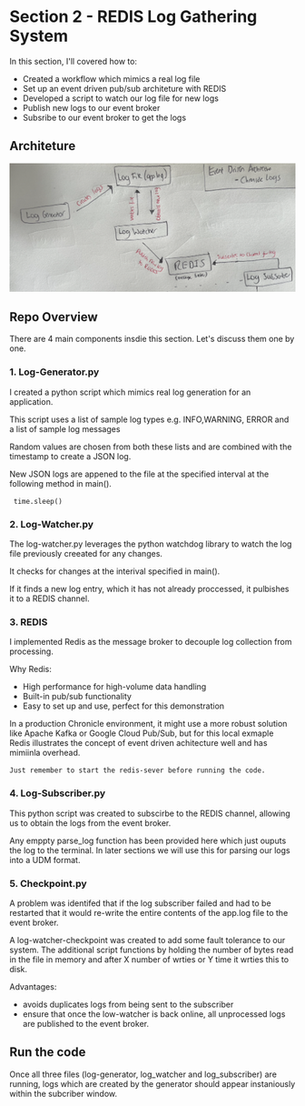 
# Section 2 - REDIS Log Gathering System


In this section, I'll covered how to: 

- Created a workflow which mimics a real log file
- Set up an event driven pub/sub architeture with REDIS  
- Developed a script to watch our log file for new logs
- Publish new logs to our event broker
- Subsribe to our event broker to get the logs


## Architeture

![Image Alt text](../images/section2-diagram.png)

## Repo Overview

There are 4 main components insdie this section. Let's discuss them one by one. 

### 1. Log-Generator.py

I created a python script which mimics real log generation for an application. 

This script uses a list of sample log types e.g. INFO,WARNING, ERROR and a list of sample log messages

Random values are chosen from both these lists and are combined with the timestamp to create a JSON log. 

New JSON logs are appened to the file at the specified interval at the following method in main().
```
 time.sleep()

```

### 2. Log-Watcher.py

The log-watcher.py leverages the python watchdog library to watch the log file previously creeated for any changes. 

It checks for changes at the interival specified in main().

If it finds a new log entry, which it has not already proccessed, it pulbishes it to a REDIS channel. 

### 3. REDIS 

I implemented Redis as the message broker to decouple log collection from processing.

Why Redis:
- High performance for high-volume data handling
- Built-in pub/sub functionality
- Easy to set up and use, perfect for this demonstration

In a production Chronicle environment, it might use a more robust solution like Apache Kafka or Google Cloud Pub/Sub, but for this local exmaple Redis illustrates the concept of event driven achitecture well and has mimiinla overhead. 
```
Just remember to start the redis-sever before running the code.
```
### 4. Log-Subscriber.py

This python script was created to subscirbe to the REDIS channel, allowing us to obtain the logs from the event broker. 

Any emppty parse_log function has been provided here which just ouputs the log to the terminal. In later sections we will use this for parsing our logs into a UDM format. 



### 5. Checkpoint.py

A problem was identifed that if the log subscriber failed and had to be restarted that it would re-write the entire contents of the app.log file to the event broker.


A log-watcher-checkpoint was created to add some fault tolerance to our system. The additional script functions by holding the number of bytes read in the file in memory and after X number of wrties or Y time it wrties this to disk.

Advantages: 

- avoids duplicates logs from being sent to the subscriber
- ensure that once the low-watcher is back online, all  unprocessed logs are published to the event broker.

## Run the code

Once all three files (log-generator, log_watcher and log_subscriber) are running, logs which are created by the generator should appear instaniously within the subcriber window. 




